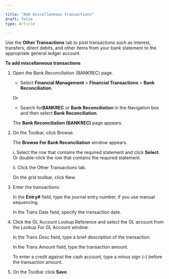 ```yaml
---  

title: "Add miscellaneous transactions"  
draft: false 
type: Article

---
```


Use the **Other Transactions** tab to post transactions such as interest, transfers, direct debits, and other items from your bank statement to the appropriate general ledger account. 

**To add miscellaneous transactions**

1. Open the Bank Reconciliation (BANKREC) page. 

    - Select **Financial Management** > **Financial Transactions** > **Bank Reconciliation**. 

    Or 

    - Search for**BANKREC** or **Bank Reconciliation** in the Navigation box and then select **Bank Reconciliation**. 

    The **Bank Reconciliation (BANKREC)** page appears. 

2. On the Toolbar, click Browse. 

    The **Browse For Bank Reconciliation** window appears. 

    i. Select the row that contains the required statement and click **Select**. Or double-click the row that contains the required statement. 

    ii. Click the Other Transactions tab. 

    On the grid toolbar, click New. 

3. Enter the transactions: 

    In the **Entry#** field, type the journal entry number, if you use manual sequencing. 

    In the Trans Date field, specify the transaction date. 

4. Click the GL Account Lookup Reference and select the GL account from the Lookup For GL Account window. 

    In the Trans Desc field, type a brief description of the transaction. 

    In the Trans Amount field, type the transaction amount. 

    To enter a credit against the cash account, type a minus sign (–) before the transaction amount. 

5. On the Toolbar click **Save**. 